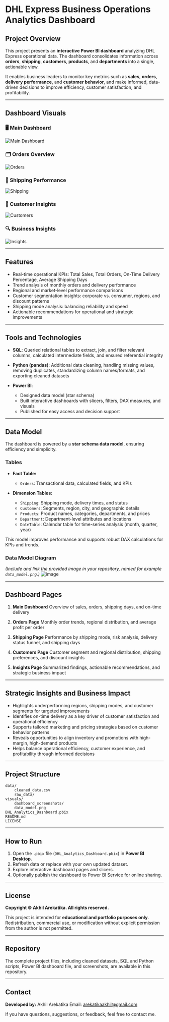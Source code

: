 
# DHL Express Business Operations Analytics Dashboard

## Project Overview

This project presents an **interactive Power BI dashboard** analyzing DHL Express operational data. The dashboard consolidates information across **orders**, **shipping**, **customers**, **products**, and **departments** into a single, actionable view.

It enables business leaders to monitor key metrics such as **sales**, **orders**, **delivery performance**, and **customer behavior**, and make informed, data-driven decisions to improve efficiency, customer satisfaction, and profitability.

---
## Dashboard Visuals

### 🖥️ Main Dashboard
![Main Dashboard](https://github.com/arekatikaakhil/DHL-Express-Business-Operations-Analytics-Dashboard/blob/main/visuals/Main%20Dashboard.png?raw=true)

### 🗂️ Orders Overview
![Orders](https://github.com/arekatikaakhil/DHL-Express-Business-Operations-Analytics-Dashboard/blob/main/visuals/Orders.png?raw=true)

### 🚚 Shipping Performance
![Shipping](https://github.com/arekatikaakhil/DHL-Express-Business-Operations-Analytics-Dashboard/blob/main/visuals/Shipping.png?raw=true)

### 👥 Customer Insights
![Customers](https://github.com/arekatikaakhil/DHL-Express-Business-Operations-Analytics-Dashboard/blob/main/visuals/customers.png?raw=true)

### 🔍 Business Insights
![Insights](https://github.com/arekatikaakhil/DHL-Express-Business-Operations-Analytics-Dashboard/blob/main/visuals/insights.png?raw=true)

---
## Features

* Real-time operational KPIs: Total Sales, Total Orders, On-Time Delivery Percentage, Average Shipping Days
* Trend analysis of monthly orders and delivery performance
* Regional and market-level performance comparisons
* Customer segmentation insights: corporate vs. consumer, regions, and discount patterns
* Shipping mode analysis: balancing reliability and speed
* Actionable recommendations for operational and strategic improvements

---

## Tools and Technologies

* **SQL**: Queried relational tables to extract, join, and filter relevant columns, calculated intermediate fields, and ensured referential integrity
* **Python (pandas)**: Additional data cleaning, handling missing values, removing duplicates, standardizing column names/formats, and exporting cleaned datasets
* **Power BI**:

  * Designed data model (star schema)
  * Built interactive dashboards with slicers, filters, DAX measures, and visuals
  * Published for easy access and decision support

---

## Data Model

The dashboard is powered by a **star schema data model**, ensuring efficiency and simplicity.

### Tables

* **Fact Table:**

  * `Orders`: Transactional data, calculated fields, and KPIs

* **Dimension Tables:**

  * `Shipping`: Shipping mode, delivery times, and status
  * `Customers`: Segments, region, city, and geographic details
  * `Products`: Product names, categories, departments, and prices
  * `Department`: Department-level attributes and locations
  * `DateTable`: Calendar table for time-series analysis (month, quarter, year)

This model improves performance and supports robust DAX calculations for KPIs and trends.

### Data Model Diagram

*(Include and link the provided image in your repository, named for example `data_model.png`.)*
![image](https://github.com/user-attachments/assets/3f727969-8091-4ac8-974c-f3745f0c6278)

---

## Dashboard Pages

1. **Main Dashboard**
   Overview of sales, orders, shipping days, and on-time delivery

2. **Orders Page**
   Monthly order trends, regional distribution, and average profit per order

3. **Shipping Page**
   Performance by shipping mode, risk analysis, delivery status funnel, and shipping days

4. **Customers Page**
   Customer segment and regional distribution, shipping preferences, and discount insights

5. **Insights Page**
   Summarized findings, actionable recommendations, and strategic business impact

---

## Strategic Insights and Business Impact

* Highlights underperforming regions, shipping modes, and customer segments for targeted improvements
* Identifies on-time delivery as a key driver of customer satisfaction and operational efficiency
* Supports tailored marketing and pricing strategies based on customer behavior patterns
* Reveals opportunities to align inventory and promotions with high-margin, high-demand products
* Helps balance operational efficiency, customer experience, and profitability through informed decisions

---

## Project Structure

```
data/
    cleaned_data.csv
    raw_data/
visuals/
    dashboard_screenshots/
    data_model.png
DHL_Analytics_Dashboard.pbix
README.md
LICENSE
```

---

## How to Run

1. Open the `.pbix` file (`DHL_Analytics_Dashboard.pbix`) in **Power BI Desktop**.
2. Refresh data or replace with your own updated dataset.
3. Explore interactive dashboard pages and slicers.
4. Optionally publish the dashboard to Power BI Service for online sharing.

---

## License

**Copyright © Akhil Arekatika. All rights reserved.**

This project is intended for **educational and portfolio purposes only**. Redistribution, commercial use, or modification without explicit permission from the author is not permitted.

---

## Repository

The complete project files, including cleaned datasets, SQL and Python scripts, Power BI dashboard file, and screenshots, are available in this repository.

---

## Contact

**Developed by:** Akhil Arekatika
Email: [arekatikaakhil@gmail.com](mailto:arekatikaakhil@gmail.com)

If you have questions, suggestions, or feedback, feel free to contact me.

